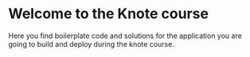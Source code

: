 # Welcome to the Knote course

Here you find boilerplate code and solutions for the application you are going to build and deploy during the knote course.
